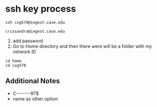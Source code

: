 # ssh key process

```
ssh cxg570@ingest.case.edu
```

```
crissandra@ingest.case.edu
```


1. add password
1. Go to Home directory and then there were will be a folder with my network ID

```
cd home
cd cxg570
```


## Additional Notes
- C-------97$
- name as other option 
